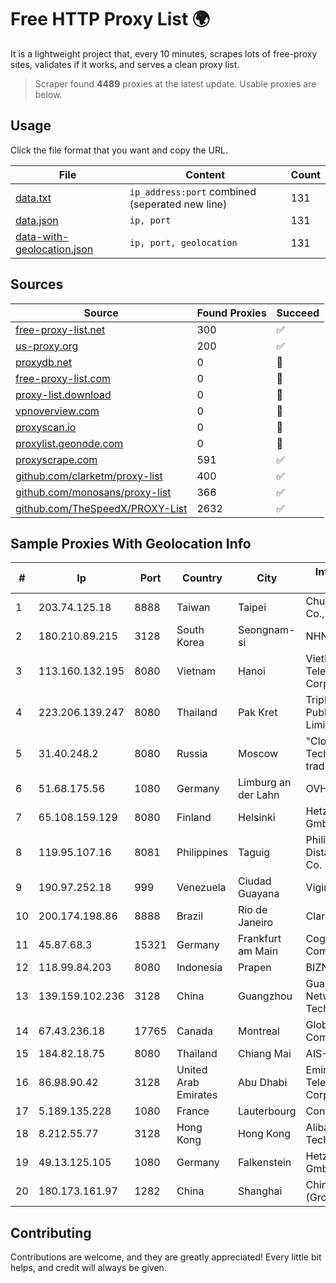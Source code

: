 
# Free HTTP Proxy List 🌍

It is a lightweight project that, every 10 minutes, scrapes lots of free-proxy sites, validates if it works, and serves a clean proxy list.


> Scraper found **4489** proxies at the latest update. Usable proxies are below.

## Usage

Click the file format that you want and copy the URL.


|File|Content|Count|
|----|-------|-----|
|[data.txt](https://raw.githubusercontent.com/themiralay/Proxy-List-World/master/data.txt)|`ip_address:port` combined (seperated new line)|131|
|[data.json](https://raw.githubusercontent.com/themiralay/Proxy-List-World/master/data.json)|`ip, port`|131|
|[data-with-geolocation.json](https://raw.githubusercontent.com/themiralay/Proxy-List-World/master/data-with-geolocation.json)|`ip, port, geolocation`|131|

## Sources

|Source|Found Proxies|Succeed|
|------|-------------|-------|
|[free-proxy-list.net](https://free-proxy-list.net)|300|✅|
|[us-proxy.org](https://www.us-proxy.org)|200|✅|
|[proxydb.net](http://proxydb.net)|0|🚫|
|[free-proxy-list.com](https://free-proxy-list.com/?page=&port=&type%5B%5D=http&type%5B%5D=https&up_time=0&search=Search)|0|🚫|
|[proxy-list.download](https://www.proxy-list.download/HTTP)|0|🚫|
|[vpnoverview.com](https://vpnoverview.com/privacy/anonymous-browsing/free-proxy-servers)|0|🚫|
|[proxyscan.io](https://www.proxyscan.io)|0|🚫|
|[proxylist.geonode.com](https://proxylist.geonode.com/api/proxy-list?limit=300&page=1&sort_by=lastChecked&sort_type=desc&protocols=http,https)|0|🚫|
|[proxyscrape.com](https://api.proxyscrape.com/v2/?request=displayproxies&protocol=http&timeout=10000&country=all&ssl=all&anonymity=all)|591|✅|
|[github.com/clarketm/proxy-list](https://raw.githubusercontent.com/clarketm/proxy-list/master/proxy-list-raw.txt)|400|✅|
|[github.com/monosans/proxy-list](https://raw.githubusercontent.com/monosans/proxy-list/main/proxies/http.txt)|366|✅|
|[github.com/TheSpeedX/PROXY-List](https://raw.githubusercontent.com/TheSpeedX/PROXY-List/master/http.txt)|2632|✅|


## Sample Proxies With Geolocation Info

|#|Ip|Port|Country|City|Internet Service Provider|
|-|--|----|-------|----|-------------------------|
|1|203.74.125.18|8888|Taiwan|Taipei|Chunghwa Telecom Co., Ltd.|
|2|180.210.89.215|3128|South Korea|Seongnam-si|NHNCLOUD|
|3|113.160.132.195|8080|Vietnam|Hanoi|VietNam Post and Telecom Corporation|
|4|223.206.139.247|8080|Thailand|Pak Kret|Triple T Broadband Public Company Limited|
|5|31.40.248.2|8080|Russia|Moscow|"Cloud Technologies" LLC trading as Cloud.ru|
|6|51.68.175.56|1080|Germany|Limburg an der Lahn|OVH SAS|
|7|65.108.159.129|8080|Finland|Helsinki|Hetzner Online GmbH|
|8|119.95.107.16|8081|Philippines|Taguig|Philippine Long Distance Telephone Co.|
|9|190.97.252.18|999|Venezuela|Ciudad Guayana|Viginet C.A|
|10|200.174.198.86|8888|Brazil|Rio de Janeiro|Claro S.A|
|11|45.87.68.3|15321|Germany|Frankfurt am Main|Cogent Communications|
|12|118.99.84.203|8080|Indonesia|Prapen|BIZNET|
|13|139.159.102.236|3128|China|Guangzhou|Guangdong LITONG Network Technology Limited|
|14|67.43.236.18|17765|Canada|Montreal|GloboTech Communications|
|15|184.82.18.75|8080|Thailand|Chiang Mai|AIS-Fibre|
|16|86.98.90.42|3128|United Arab Emirates|Abu Dhabi|Emirates Telecommunications Corporation|
|17|5.189.135.228|1080|France|Lauterbourg|Contabo GmbH|
|18|8.212.55.77|3128|Hong Kong|Hong Kong|Alibaba (US) Technology Co., Ltd.|
|19|49.13.125.105|1080|Germany|Falkenstein|Hetzner Online GmbH|
|20|180.173.161.97|1282|China|Shanghai|China Telecom (Group)|



## Contributing

Contributions are welcome, and they are greatly appreciated! Every
little bit helps, and credit will always be given.

